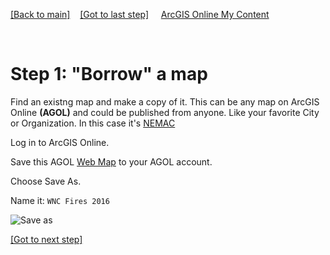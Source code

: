 [[Back to main]](github.md)&nbsp;&nbsp;&nbsp;&nbsp;[[Got to last step]](GitHub_resources.md)
&nbsp;&nbsp;&nbsp;&nbsp;[ArcGIS Online My Content](http://www.arcgis.com/home/content.html)

&nbsp;

# Step 1: "Borrow" a map 

Find an existng map and make a copy of it.  This can be any map on ArcGIS Online **(AGOL)** and could be published from anyone. Like your favorite City or Organization. In this case it's [NEMAC](https://nemac.unca.edu/)

Log in to ArcGIS Online.

Save this AGOL [Web Map](http://www.arcgis.com/home/webmap/viewer.html?webmap=7a1f7ebd8d7f429b94335e8890561c4d) to your AGOL account.

Choose Save As.

Name it: `WNC Fires 2016`

![Save as](https://docs.google.com/uc?id=0BykF_bN9fsvITXBKVWozUXRYRFk)

[[Got to next step]](GitHub_step2.md)
